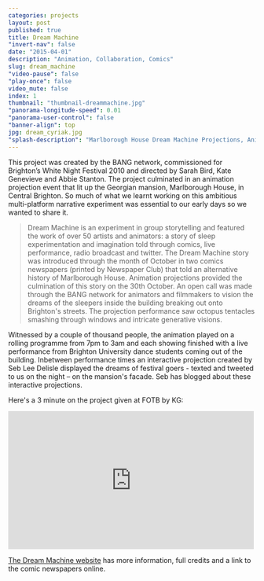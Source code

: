 ```yaml
---
categories: projects
layout: post
published: true
title: Dream Machine
"invert-nav": false
date: "2015-04-01"
description: "Animation, Collaboration, Comics"
slug: dream_machine
"video-pause": false
"play-once": false
video_mute: false
index: 1
thumbnail: "thumbnail-dreammachine.jpg"
"panorama-longitude-speed": 0.01
"panorama-user-control": false
"banner-align": top
jpg: dream_cyriak.jpg
"splash-description": "Marlborough House Dream Machine Projections, Anim by CYRIAK"
---
```


This project was created by the BANG network, commissioned for Brighton’s White Night Festival 2010 and directed by Sarah Bird, Kate Genevieve and Abbie Stanton. The project culminated in an animation projection event that lit up the Georgian mansion, Marlborough House, in Central Brighton.  So much of what we learnt working on this ambitious multi-platform narrative experiment was essential to our early days so we wanted to share it.   

> Dream Machine is an experiment in group storytelling and featured the work of over 50 artists and animators: a story of sleep experimentation and imagination told through comics, live performance, radio broadcast and twitter. The Dream Machine story was introduced through the month of October in two comics newspapers (printed by Newspaper Club) that told an alternative history of Marlborough House. Animation projections provided the culmination of this story on the 30th October. An open call was made through the BANG network for animators and filmmakers to vision the dreams of the sleepers inside the building breaking out onto Brighton's streets. The projection performance saw octopus tentacles smashing through windows and intricate generative visions.

 Witnessed by a couple of thousand people, the animation played on a rolling programme from 7pm to 3am and each showing finished with a live performance from Brighton University dance students coming out of the building. Inbetween performance times an interactive projection created by Seb Lee Delisle displayed the dreams of festival goers - texted and tweeted to us on the night – on the mansion's facade. Seb has blogged about these interactive projections.

Here's a 3 minute on the project given at FOTB by KG:

<iframe src="https://player.vimeo.com/video/15766207?color=ffffff&byline=0" width="500" height="281" frameborder="0" webkitallowfullscreen mozallowfullscreen allowfullscreen></iframe> 

[The Dream Machine website](http://www.bangdreammachine.com/?page_id=355) has more information, full credits and a link to the comic newspapers online.
